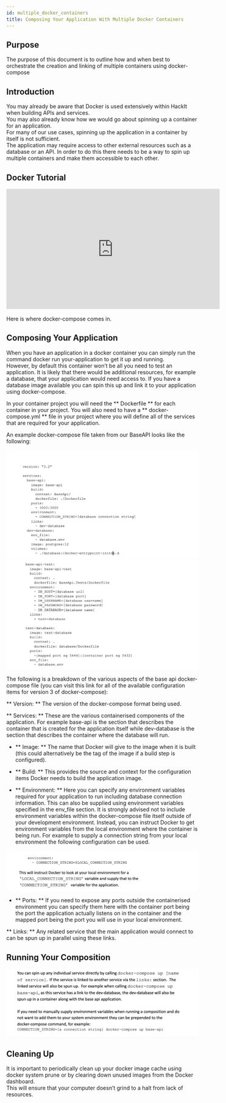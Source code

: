 ```yaml
---
id: multiple_docker_containers
title: Composing Your Application With Multiple Docker Containers
---
```

## Purpose

The purpose of this document is to outline how and when best to orchestrate the creation and linking of multiple containers using docker-compose

## Introduction

You may already be aware that Docker is used extensively within HackIt when building APIs and services.  
You may also already know how we would go about spinning up a container for an application.  
For many of our use cases, spinning up the application in a container by itself is not sufficient.  
The application may require access to other external resources such as a database or an API.
In order to do this there needs to be a way to spin up multiple containers and make them accessible to each other.

## Docker Tutorial

<iframe width="560" height="315" src="https://www.youtube.com/embed/Kz-tTwSePoI" title="YouTube video player" frameborder="0" allow="accelerometer; autoplay; clipboard-write; encrypted-media; gyroscope; picture-in-picture" allowfullscreen></iframe>

Here is where docker-compose comes in.

## Composing Your Application

When you have an application in a docker container you can simply run the command docker run your-application to get it up and running.  
However, by default this container won’t be all you need to test an application.  It is likely that there would be additional resources, for example a database, that your application would need access to.
 If you have a database image available you can spin this up and link it to your application using docker-compose.

In your container project you will need the ** Dockerfile ** for each container in your project.
You will also need to have a ** docker-compose.yml ** file in your project where you will define all of the services that are required for your application.

An example docker-compose file taken from our BaseAPI looks like the following:

![alt text](./doc-images/docker1.png)
![alt text](./doc-images/docker2.png)

The following is a breakdown of the various aspects of the base api docker-compose file (you can visit this link for all of the available configuration items for version 3 of docker-compose):

** Version: **  The version of the docker-compose format being used.

** Services: ** These are the various containerised components of the application.
 For example base-api is the section that describes the container that is created for the application itself while dev-database is the section that describes the container where the database will run.  

 - ** Image: **  The name that Docker will give to the image when it is built (this could alternatively be the tag of the image if a build step is configured).

 - ** Build: ** This provides the source  and context for the configuration items Docker needs to build the application image.

 - ** Environment: **  Here you can specify any environment variables required for your application to run including database connection information.  This can also be supplied using environment variables specified in the env_file section.  It is strongly advised not to include environment variables within the docker-compose file itself outside of your development environment.  Instead, you can instruct Docker to get environment variables from the local environment where the container is being run.  For example to supply a connection string from your local environment the following configuration can be used.

 ![alt text](./doc-images/environment.png)

 - ** Ports: ** If you need to expose any ports outside the containerised environment you can specify them here with the container port being the port the application actually listens on in the container and the mapped port being the port you will use in your local environment.

** Links: **  Any related service that the main application would connect to can be spun up in parallel using these links.

## Running Your Composition

 ![alt text](./doc-images/composition.png)

## Cleaning Up

It is important to periodically clean up your docker image cache using docker system prune or by clearing down unused images from the Docker dashboard.  
This will ensure that your computer doesn’t grind to a halt from lack of resources.
